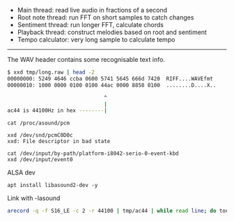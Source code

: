 - Main thread: read live audio in fractions of a second
- Root note thread: run FFT on short samples to catch changes
- Sentiment thread: run longer FFT, calculate chords
- Playback thread: construct melodies based on root and sentiment
- Tempo calculator: very long sample to calculate tempo

---

The WAV header contains some recognisable text info.
```bash
$ xxd tmp/long.raw | head -2
00000000: 5249 4646 ccba 0600 5741 5645 666d 7420  RIFF....WAVEfmt
00000010: 1000 0000 0100 0100 44ac 0000 8858 0100  ........D....X..

                               ^
                               |
ac44 is 44100Hz in hex --------|
```

```
cat /proc/asound/pcm

xxd /dev/snd/pcmC0D0c
xxd: File descriptor in bad state

cat /dev/input/by-path/platform-i8042-serio-0-event-kbd
xxd /dev/input/event0
```

ALSA dev
```
apt install libasound2-dev -y
```

Link with -lasound

```bash
arecord -q -f S16_LE -c 2 -r 44100 | tmp/ac44 | while read line; do tony $line | aplay --quiet; done
```

